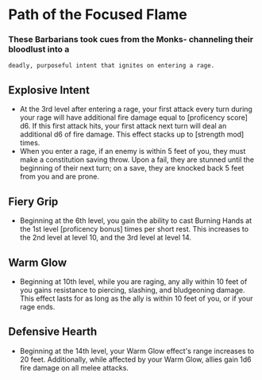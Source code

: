 # Path of the Focused Flame
### These Barbarians took cues from the Monks- channeling their bloodlust into a 
    deadly, purposeful intent that ignites on entering a rage.


## Explosive Intent
- At the 3rd level after entering a rage, your first attack every turn during
  your rage will have additional fire damage equal to [proficency score] d6. If
  this first attack hits, your first attack next turn will deal an additional d6
  of fire damage. This effect stacks up to [strength mod] times.
- When you enter a rage, if an enemy is within 5 feet of you, they must make a
  constitution saving throw. Upon a fail, they are stunned until the beginning
  of their next turn; on a save, they are knocked back 5 feet from you and are
  prone.


## Fiery Grip
- Beginning at the 6th level, you gain the ability to cast Burning Hands at the
  1st level [proficency bonus] times per short rest. This increases to the 2nd
  level at level 10, and the 3rd level at level 14.


## Warm Glow
- Beginning at 10th level, while you are raging, any ally within 10 feet of you
  gains resistance to piercing, slashing, and bludgeoning damage. This effect
  lasts for as long as the ally is within 10 feet of you, or if your rage ends.


## Defensive Hearth
- Beginning at the 14th level, your Warm Glow effect's range increases to 20
  feet. Additionally, while affected by your Warm Glow, allies gain 1d6 fire
  damage on all melee attacks.
